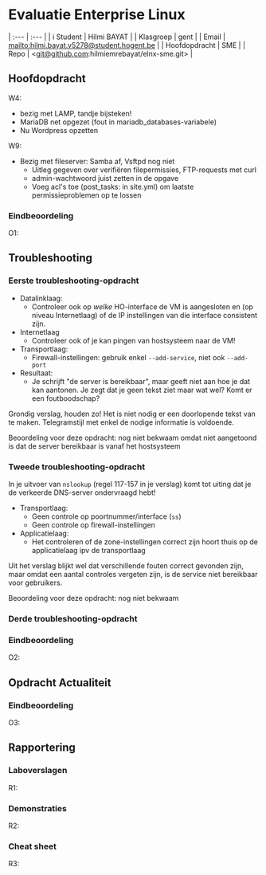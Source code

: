 # Evaluatie Enterprise Linux

| :---          | :---                                         |
| i Student     | Hilmi BAYAT                                  |
| Klasgroep     | gent                                         |
| Email         | <mailto:hilmi.bayat.v5278@student.hogent.be> |
| Hoofdopdracht | SME                                          |
| Repo          | <git@github.com:hilmiemrebayat/elnx-sme.git> |

## Hoofdopdracht

W4:

- bezig met LAMP, tandje bijsteken!
- MariaDB net opgezet (fout in mariadb_databases-variabele)
- Nu Wordpress opzetten

W9:

- Bezig met fileserver: Samba af, Vsftpd nog niet
    - Uitleg gegeven over verifiëren filepermissies, FTP-requests met curl
    - admin-wachtwoord juist zetten in de opgave
    - Voeg acl's toe (post_tasks: in site.yml) om laatste permissieproblemen op te lossen

### Eindbeoordeling

O1: <BEOORDELING>

## Troubleshooting

### Eerste troubleshooting-opdracht

- Datalinklaag:
    - Controleer ook op *welke* HO-interface de VM is aangesloten en (op niveau Internetlaag) of de IP instellingen van die interface consistent zijn.
- Internetlaag
    - Controleer ook of je kan pingen van hostsysteem naar de VM!
- Transportlaag:
    - Firewall-instellingen: gebruik enkel `--add-service`, niet ook `--add-port`
- Resultaat:
    - Je schrijft "de server is bereikbaar", maar geeft niet aan hoe je dat kan aantonen. Je zegt dat je geen tekst ziet maar wat wel? Komt er een foutboodschap?

Grondig verslag, houden zo! Het is niet nodig er een doorlopende tekst van te maken. Telegramstijl met enkel de nodige informatie is voldoende.

Beoordeling voor deze opdracht: nog niet bekwaam omdat niet aangetoond is dat de server bereikbaar is vanaf het hostsysteem

### Tweede troubleshooting-opdracht

In je uitvoer van `nslookup` (regel 117-157 in je verslag) komt tot uiting dat je de verkeerde DNS-server ondervraagd hebt!

- Transportlaag:
    - Geen controle op poortnummer/interface (`ss`)
    - Geen controle op firewall-instellingen
- Applicatielaag:
    - Het controleren of de zone-instellingen correct zijn hoort thuis op de applicatielaag ipv de transportlaag

Uit het verslag blijkt wel dat verschillende fouten correct gevonden zijn, maar omdat een aantal controles vergeten zijn, is de service niet bereikbaar voor gebruikers.

Beoordeling voor deze opdracht: nog niet bekwaam

### Derde troubleshooting-opdracht



### Eindbeoordeling

O2: <BEOORDELING>

## Opdracht Actualiteit

### Eindbeoordeling

O3: <BEOORDELING>

## Rapportering

### Laboverslagen

R1: <BEOORDELING>

### Demonstraties

R2: <BEOORDELING>

### Cheat sheet

R3: <BEOORDELING>

